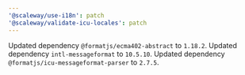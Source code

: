 ```yaml
---
'@scaleway/use-i18n': patch
'@scaleway/validate-icu-locales': patch
---
```


Updated dependency `@formatjs/ecma402-abstract` to `1.18.2`.
Updated dependency `intl-messageformat` to `10.5.10`.
Updated dependency `@formatjs/icu-messageformat-parser` to `2.7.5`.
